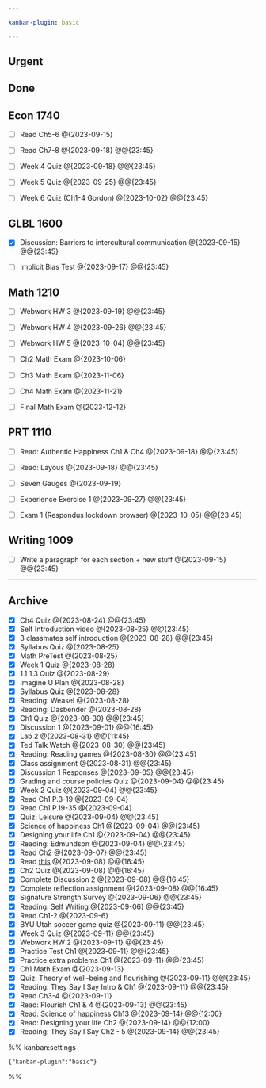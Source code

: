 ```yaml
---

kanban-plugin: basic

---
```


## Urgent



## Done



## Econ 1740

- [ ] Read Ch5-6 @{2023-09-15}
- [ ] Read Ch7-8 @{2023-09-18} @@{23:45}
- [ ] Week 4 Quiz @{2023-09-18} @@{23:45}
- [ ] Week 5 Quiz @{2023-09-25} @@{23:45}
- [ ] Week 6 Quiz (Ch1-4 Gordon) @{2023-10-02} @@{23:45}


## GLBL 1600

- [x] Discussion: Barriers to intercultural communication @{2023-09-15} @@{23:45}
- [ ] Implicit Bias Test @{2023-09-17} @@{23:45}


## Math 1210

- [ ] Webwork HW 3 @{2023-09-19} @@{23:45}
- [ ] Webwork HW 4 @{2023-09-26} @@{23:45}
- [ ] Webwork HW 5 @{2023-10-04} @@{23:45}
- [ ] Ch2 Math Exam @{2023-10-06}
- [ ] Ch3 Math Exam @{2023-11-06}
- [ ] Ch4 Math Exam @{2023-11-21}
- [ ] Final Math Exam @{2023-12-12}


## PRT 1110

- [ ] Read: Authentic Happiness Ch1 & Ch4 @{2023-09-18} @@{23:45}
- [ ] Read: Layous @{2023-09-18} @@{23:45}
- [ ] Seven Gauges @{2023-09-19}
- [ ] Experience Exercise 1 @{2023-09-27} @@{23:45}
- [ ] Exam 1 (Respondus lockdown browser) @{2023-10-05} @@{23:45}


## Writing 1009

- [ ] Write a paragraph for each section + new stuff @{2023-09-15} @@{23:45}


***

## Archive

- [x] Ch4 Quiz @{2023-08-24} @@{23:45}
- [x] Self Introduction video @{2023-08-25} @@{23:45}
- [x] 3 classmates self introduction @{2023-08-28} @@{23:45}
- [x] Syllabus Quiz @{2023-08-25}
- [x] Math PreTest @{2023-08-25}
- [x] Week 1 Quiz @{2023-08-28}
- [x] 1.1 1.3 Quiz @{2023-08-29}
- [x] Imagine U Plan @{2023-08-28}
- [x] Syllabus Quiz @{2023-08-28}
- [x] Reading: Weasel @{2023-08-28}
- [x] Reading: Dasbender @{2023-08-28}
- [x] Ch1 Quiz @{2023-08-30} @@{23:45}
- [x] Discussion 1 @{2023-09-01} @@{16:45}
- [x] Lab 2 @{2023-08-31} @@{11:45}
- [x] Ted Talk Watch @{2023-08-30} @@{23:45}
- [x] Reading: Reading games @{2023-08-30} @@{23:45}
- [x] Class assignment @{2023-08-31} @@{23:45}
- [x] Discussion 1 Responses @{2023-09-05} @@{23:45}
- [x] Grading and course policies Quiz @{2023-09-04} @@{23:45}
- [x] Week 2 Quiz @{2023-09-04} @@{23:45}
- [x] Read Ch1 P.3-19 @{2023-09-04}
- [x] Read Ch1 P.19-35 @{2023-09-04}
- [x] Quiz: Leisure @{2023-09-04} @@{23:45}
- [x] Science of happiness Ch1 @{2023-09-04} @@{23:45}
- [x] Designing your life Ch1 @{2023-09-04} @@{23:45}
- [x] Reading: Edmundson @{2023-09-04} @@{23:45}
- [x] Read Ch2 @{2023-09-07} @@{23:45}
- [x] Read [this](https://openeducationalberta.ca/settlement/chapter/improving-intercultural-competence/#:~:text=Overall%2C%20the%20DMIS%20describes%20how,to%20seeking%20differences%20(ethnorelativism).) @{2023-09-08} @@{16:45}
- [x] Ch2 Quiz @{2023-09-08} @@{16:45}
- [x] Complete Discussion 2 @{2023-09-08} @@{16:45}
- [x] Complete reflection assignment @{2023-09-08} @@{16:45}
- [x] Signature Strength Survey @{2023-09-06} @@{23:45}
- [x] Reading: Self Writing @{2023-09-06} @@{23:45}
- [x] Read Ch1-2 @{2023-09-6}
- [x] BYU Utah soccer game quiz @{2023-09-11} @@{23:45}
- [x] Week 3 Quiz @{2023-09-11} @@{23:45}
- [x] Webwork HW 2 @{2023-09-11} @@{23:45}
- [x] Practice Test Ch1 @{2023-09-11} @@{23:45}
- [x] Practice extra problems Ch1 @{2023-09-11} @@{23:45}
- [x] Ch1 Math Exam @{2023-09-13}
- [x] Quiz: Theory of well-being and flourishing @{2023-09-11} @@{23:45}
- [x] Reading: They Say I Say Intro & Ch1 @{2023-09-11} @@{23:45}
- [x] Read Ch3-4 @{2023-09-11}
- [x] Read: Flourish Ch1 & 4 @{2023-09-13} @@{23:45}
- [x] Read: Science of happiness Ch13 @{2023-09-14} @@{12:00}
- [x] Read: Designing your life Ch2 @{2023-09-14} @@{12:00}
- [x] Reading: They Say I Say Ch2 - 5 @{2023-09-14} @@{23:45}

%% kanban:settings
```
{"kanban-plugin":"basic"}
```
%%